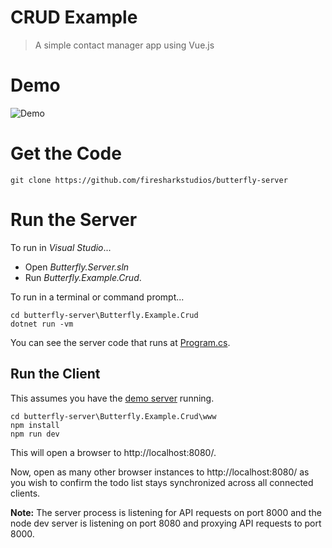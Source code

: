 # CRUD Example

> A simple contact manager app using Vue.js

# Demo

![Demo](https://raw.githubusercontent.com/firesharkstudios/butterfly-server/master/img/contact-demo.gif) 

# Get the Code

```
git clone https://github.com/firesharkstudios/butterfly-server
```

# Run the Server

To run in *Visual Studio*...
- Open *Butterfly.Server.sln*
- Run *Butterfly.Example.Crud*.

To run in a terminal or command prompt...
```
cd butterfly-server\Butterfly.Example.Crud
dotnet run -vm
```

You can see the server code that runs at [Program.cs](https://github.com/firesharkstudios/butterfly-server/blob/master/Butterfly.Example.Crud/Program.cs).

## Run the Client

This assumes you have the [demo server](#run-the-server) running.

```
cd butterfly-server\Butterfly.Example.Crud\www
npm install
npm run dev
```

This will open a browser to http://localhost:8080/.

Now, open as many other browser instances to http://localhost:8080/ as you wish to confirm the todo list stays synchronized across all connected clients.

**Note:** The server process is listening for API requests on port 8000 and the node dev server is listening on port 8080 and proxying API requests to port 8000.
